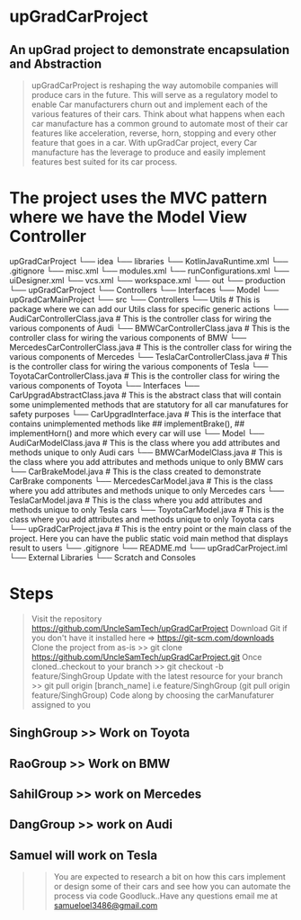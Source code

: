 # upGradCarProject
## An upGrad project to demonstrate encapsulation and Abstraction

> upGradCarProject is reshaping the way automobile companies will produce cars in the future. This will serve as a regulatory model to enable Car manufacturers churn out and implement each of the various features of their cars. Think about what happens when each car manufacture has a common ground to automate most of their car features like acceleration, reverse, horn, stopping and every other feature that goes in a car. With upGradCar project, every Car manufacture has the leverage to produce and easily implement features best suited for its car process.

# The project uses the MVC pattern where we have the Model View Controller

upGradCarProject
 └── idea
    └── libraries
        └── KotlinJavaRuntime.xml
    └── .gitignore
    └── misc.xml
    └── modules.xml
    └── runConfigurations.xml
    └── uiDesigner.xml
    └── vcs.xml
    └── workspace.xml
 └── out
    └── production
      └── upGradCarProject
        └── Controllers
        └── Interfaces
        └── Model
        └── upGradCarMainProject
 └── src
    └── Controllers
      └── Utils # This is package where we can add our Utils class for specific generic actions
      └── AudiCarControllerClass.java # This is the controller class for wiring the various components of Audi
      └── BMWCarControllerClass.java # This is the controller class for wiring the various components of BMW
      └── MercedesCarControllerClass.java # This is the controller class for wiring the various components of Mercedes
      └── TeslaCarControllerClass.java # This is the controller class for wiring the various components of Tesla
      └── ToyotaCarControllerClass.java # This is the controller class for wiring the various components of Toyota
    └── Interfaces
      └── CarUpgradAbstractClass.java # This is the abstract class that will contain some unimplemented methods that are statutory for all car manufatures for safety purposes
      └── CarUpgradInterface.java # This is the interface that contains unimplemented methods like ## implementBrake(), ## implementHorn() and more which every car will use
    └── Model
      └── AudiCarModelClass.java # This is the class where you add attributes and methods unique to only Audi cars
      └── BMWCarModelClass.java # This is the class where you add attributes and methods unique to only BMW cars
      └── CarBrakeModel.java # This is the class created to demonstrate CarBrake components
      └── MercedesCarModel.java # This is the class where you add attributes and methods unique to only Mercedes cars
      └── TeslaCarModel.java # This is the class where you add attributes and methods unique to only Tesla cars
      └── ToyotaCarModel.java # This is the class where you add attributes and methods unique to only Toyota cars
    └── upGradCarProject.java   # This is the entry point or the main class of the project. Here you can have the public static void main method that displays result to users
 └── .gitignore
 └── README.md
 └── upGradCarProject.iml
 └── External Libraries
 └── Scratch and Consoles
 
 # Steps
 
 > Visit the repository https://github.com/UncleSamTech/upGradCarProject
 > Download Git if you don't have it installed here => https://git-scm.com/downloads
 > Clone the project from as-is >> git clone https://github.com/UncleSamTech/upGradCarProject.git
 > Once cloned..checkout to your branch >> git checkout -b feature/SinghGroup
 > Update with the latest resource for your branch >> git pull origin [branch_name] i.e feature/SinghGroup (git pull origin feature/SinghGroup)
 > Code along by choosing the carManufaturer assigned to you
 
 ## SinghGroup >> Work on Toyota
 ## RaoGroup >> Work on BMW
 ## SahilGroup >> work on Mercedes
 ## DangGroup >> work on Audi
 ## Samuel will work on Tesla
 
 
 >> You are expected to research a bit on how this cars implement or design some of their cars and see how you can automate the process via code Goodluck..Have any questions email me at samueloel3486@gmail.com
